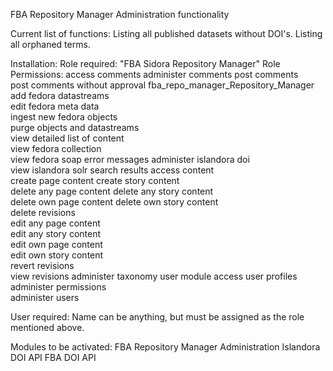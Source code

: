 FBA Repository Manager Administration functionality

Current list of functions:
    Listing all published datasets without DOI's.
    Listing all orphaned terms.

Installation:
Role required:
    "FBA Sidora Repository Manager"
Role Permissions:
    access comments	
    administer comments	
    post comments	
    post comments without approval
    fba_repo_manager_Repository_Manager
    add fedora datastreams	
    edit fedora meta data	
    ingest new fedora objects	
    purge objects and datastreams	
    view detailed list of content	
    view fedora collection	
    view fedora soap error messages
    administer islandora doi	
    view islandora solr search results
    access content	
    create page content	
    create story content	
    delete any page content	
    delete any story content	
    delete own page content	
    delete own story content	
    delete revisions	
    edit any page content	
    edit any story content	
    edit own page content	
    edit own story content	
    revert revisions	
    view revisions
    administer taxonomy	
    user module
    access user profiles	
    administer permissions	
    administer users

User required:
    Name can be anything, but must be assigned as the role mentioned above.

Modules to be activated:
FBA Repository Manager Administration
Islandora DOI API
FBA DOI API